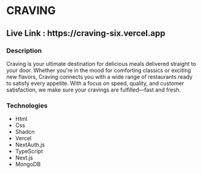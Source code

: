 <div> 
   <h1 className="font-bold">
CRAVING </h1>

   <h2>
   Live Link : https://craving-six.vercel.app </h2> 
   <div> 
 <h3 className="font-semibold">Description</h3>
 <p>  Craving is your ultimate destination for delicious meals delivered straight to your door. Whether you're in the mood for comforting classics or exciting new flavors, Craving connects you with a wide range of restaurants ready to satisfy every appetite. With a focus on speed, quality, and customer satisfaction, we make sure your cravings are fulfilled—fast and fresh.</p>
 </div>

</div>

<div>
    <h3 className="font-semibold"> Technologies</h3>
      <ul>
        <li>Html</li>
        <li>Css</li>
        <li>Shadcn</li>
        <li>Vercel</li>
        <li>NextAuth.js</li>
        <li>TypeScript</li>
        <li>Next.js</li>
        <li>MongoDB</li>
      </ul>
</div>